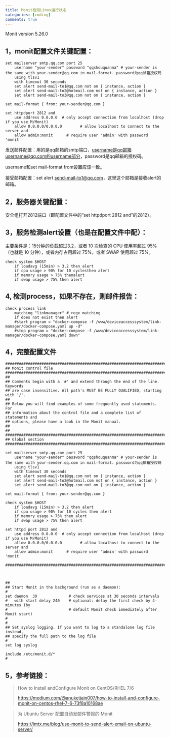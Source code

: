```yaml
---
title: Monit检测Linux运行状态
categories: [coding]
comments: true
---
```


Monit version 5.26.0

## 1，monit配置文件关键配置：

```shell
set mailserver smtp.qq.com port 25
    username "your-sender" password "qqshouquanma" # your-sender is the same with your-sender@qq.com in mail-format. password为qq邮箱授权码
    using tlsv1
    with timeout 30 seconds
    set alert send-mail-to1@qq.com not on { instance, action } 
    set alert send-mail-to2@hotmail.com not on { instance, action } 
    set alert send-mail-to3@qq.com not on { instance, action }

set mail-format { from: your-sender@qq.com }
 
set httpdport 2812 and
    use address 0.0.0.0  # only accept connection from localhost (drop if you use M/Monit)
    allow 0.0.0.0/0.0.0.0        # allow localhost to connect to the server and
    allow admin:monit      # require user 'admin' with password 'monit'
```

发送邮件配置：用的是qq邮箱的smtp端口，username是qq邮箱username@qq.com的username部分，password是qq邮箱的授权码。

username和set mail-format from设置应该一致。

接受邮箱配置：set alert send-mail-to1@qq.com，这里这个邮箱是接收alert的邮箱。

## 2，服务器关键配置：

安全组打开2812端口（即配置文件中的“set httpdport 2812 and”的2812）。

## 3，服务检测alert设置（也是在配置文件中配）：

主要条件是：15分钟的负载超过3.2，或者 10 次检查的 CPU 使用率超过 95%（也就是 10 分钟），或者内存占用超过 75%，或者 SWAP 使用超过 75%。

```shell
check system $HOST
    if loadavg (15min) > 3.2 then alert
    if cpu usage > 90% for 10 cyclesthen alert
    if memory usage > 75% thenalert
    if swap usage > 75% then alert
```

## 4, 检测process，如果不存在，则邮件报告：

```shell
check process link
    matching "linkmanager" # regx matching
    if does not exist then alert
    #start program = "docker-compose -f /www/deviceaccesssystem/link-manager/docker-compose.yaml up -d"
    #stop program = "docker-compose -f /www/deviceaccesssystem/link-manager/docker-compose.yaml down"
```

## 4，完整配置文件
```shell
###############################################################################
## Monit control file
###############################################################################
##
## Comments begin with a '#' and extend through the end of the line. Keywords
## are case insensitive. All path's MUST BE FULLY QUALIFIED, starting with '/'.
##
## Below you will find examples of some frequently used statements. For
## information about the control file and a complete list of statements and
## options, please have a look in the Monit manual.
##
##
###############################################################################
## Global section
###############################################################################

set mailserver smtp.qq.com port 25
    username "your-sender" password "qqshouquanma" # your-sender is the same with your-sender.qq.com in mail-format. password为qq邮箱授权码
    using tlsv1
    with timeout 30 seconds
    set alert send-mail-to1@qq.com not on { instance, action } 
    set alert send-mail-to2@hotmail.com not on { instance, action } 
    set alert send-mail-to3@qq.com not on { instance, action }

set mail-format { from: your-sender@qq.com }

check system $HOST
    if loadavg (15min) > 3.2 then alert
    if cpu usage > 90% for 10 cycles then alert
    if memory usage > 75% then alert
    if swap usage > 75% then alert

set httpd port 2812 and
    use address 0.0.0.0  # only accept connection from localhost (drop if you use M/Monit)
    allow 0.0.0.0/0.0.0.0        # allow localhost to connect to the server and
    allow admin:monit      # require user 'admin' with password 'monit'

###############################################################################



##
## Start Monit in the background (run as a daemon):
#
set daemon  30              # check services at 30 seconds intervals
#   with start delay 240    # optional: delay the first check by 4-minutes (by
#                           # default Monit check immediately after Monit start)
#
#
## Set syslog logging. If you want to log to a standalone log file instead,
## specify the full path to the log file
#
set log syslog

include /etc/monit.d/*
#

```


## 5，参考链接：
> How to Install andConfigure Monit on CentOS/RHEL 7/6
>
> https://medium.com/@anuketjain007/how-to-install-and-configure-monit-on-centos-rhel-7-6-73f8a10168ae

> 为 Ubuntu Server 配置自动发邮件警报的 Monit
>
> https://imtx.me/blog/use-monit-to-send-alert-email-on-ubuntu-server/
